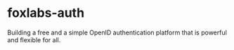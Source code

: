 # foxlabs-auth
Building a free and a simple OpenID authentication platform that is powerful and flexible for all.
